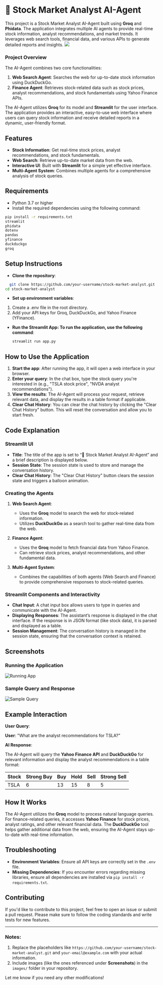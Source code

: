  # 💼 Stock Market Analyst AI-Agent
 
This project is a Stock Market Analyst AI-Agent built using **Groq** and **Phidata**. The application integrates multiple AI agents to provide real-time stock information, analyst recommendations, and market trends. It leverages web search tools, financial data, and various APIs to generate detailed reports and insights.
![]([https://files.oaiusercontent.com/file-EFZeSHE5qHidEVoFym5347?se=2024-12-31T12%3A09%3A54Z&sp=r&sv=2024-08-04&sr=b&rscc=max-age%3D604800%2C%20immutable%2C%20private&rscd=attachment%3B%20filename%3D5f354ac0-1d82-4e5c-baa1-3dfb4e8a9148.webp&sig=1yDumpNCzDWJwzg2osRG2Vtd60KZ0ETRxT/GVLDvbvM%3D](https://encrypted-tbn0.gstatic.com/images?q=tbn:ANd9GcRKrbqAXGet64nNfhpPjU6zDMB3CoXq89kHNCgqduH8atOGolYHhxPAuf1wyNCtiixKQRc&usqp=CAU))

### Project Overview
The AI-Agent combines two core functionalities:
1. **Web Search Agent**: Searches the web for up-to-date stock information using DuckDuckGo.
2. **Finance Agent**: Retrieves stock-related data such as stock prices, analyst recommendations, and stock fundamentals using Yahoo Finance APIs.

The AI-Agent utilizes **Groq** for its model and **Streamlit** for the user interface. The application provides an interactive, easy-to-use web interface where users can query stock information and receive detailed reports in a dynamic, user-friendly format.

## Features
- **Stock Information**: Get real-time stock prices, analyst recommendations, and stock fundamentals.
- **Web Search**: Retrieve up-to-date market data from the web.
- **Interactive UI**: Built with **Streamlit** for a simple yet effective interface.
- **Multi-Agent System**: Combines multiple agents for a comprehensive analysis of stock queries.

## Requirements
- Python 3.7 or higher
- Install the required dependencies using the following command:

```bash
pip install -r requirements.txt
streamlit
phidata
dotenv
pandas
yfinance
duckduckgo
groq
```

## Setup Instructions
- **Clone the repository**:
```bash
  git clone https://github.com/your-username/stock-market-analyst.git
cd stock-market-analyst
```
- **Set up environment variables**:
1. Create a .env file in the root directory.
2. Add your API keys for Groq, DuckDuckGo, and Yahoo Finance (YFinance).

- **Run the Streamlit App: To run the application, use the following command**:
  ```bash
  streamlit run app.py
  ```
## How to Use the Application

1. **Start the app**: After running the app, it will open a web interface in your browser.
2. **Enter your query**: In the chat box, type the stock query you're interested in (e.g., "TSLA stock price", "NVDA analyst recommendations").
3. **View the results**: The AI-Agent will process your request, retrieve relevant data, and display the results in a table format if applicable.
4. **Clear Chat History**: You can clear the chat history by clicking the "Clear Chat History" button. This will reset the conversation and allow you to start fresh.

## Code Explanation

### Streamlit UI

- **Title**: The title of the app is set to “💼 Stock Market Analyst AI-Agent” and a brief description is displayed below.
- **Session State**: The session state is used to store and manage the conversation history.
- **Clear Chat History**: The "Clear Chat History" button clears the session state and triggers a balloon animation.

### Creating the Agents

1. **Web Search Agent**:
   - Uses the **Groq** model to search the web for stock-related information.
   - Utilizes **DuckDuckGo** as a search tool to gather real-time data from the web.

2. **Finance Agent**:
   - Uses the **Groq** model to fetch financial data from Yahoo Finance.
   - Can retrieve stock prices, analyst recommendations, and other fundamental data.

3. **Multi-Agent System**:
   - Combines the capabilities of both agents (Web Search and Finance) to provide comprehensive responses to stock-related queries.

### Streamlit Components and Interactivity

- **Chat Input**: A chat input box allows users to type in queries and communicate with the AI-Agent.
- **Displaying Responses**: The assistant’s response is displayed in the chat interface. If the response is in JSON format (like stock data), it is parsed and displayed as a table.
- **Session Management**: The conversation history is managed in the session state, ensuring that the conversation context is retained.

  
## Screenshots

### Running the Application
![Running App](Capture.PNG)

### Sample Query and Response
![Sample Query](Capture2.PNG)


## Example Interaction

**User Query**:

**User**: "What are the analyst recommendations for TSLA?"

**AI Response**:

The AI-Agent will query the **Yahoo Finance API** and **DuckDuckGo** for relevant information and display the analyst recommendations in a table format:

| Stock | Strong Buy | Buy | Hold | Sell | Strong Sell |
|-------|------------|-----|------|------|-------------|
| TSLA  | 6          | 13  | 15   | 8    | 5           |

## How It Works

The AI-Agent utilizes the **Groq** model to process natural language queries. For finance-related queries, it accesses **Yahoo Finance** for stock prices, analyst ratings, and other relevant financial data. The **DuckDuckGo** tool helps gather additional data from the web, ensuring the AI-Agent stays up-to-date with real-time information.

## Troubleshooting

- **Environment Variables**: Ensure all API keys are correctly set in the `.env` file.
- **Missing Dependencies**: If you encounter errors regarding missing libraries, ensure all dependencies are installed via `pip install -r requirements.txt`.

## Contributing

If you'd like to contribute to this project, feel free to open an issue or submit a pull request. Please make sure to follow the coding standards and write tests for new features.

---

### Notes:
1. Replace the placeholders like `https://github.com/your-username/stock-market-analyst.git` and `your-email@example.com` with your actual information.
2. Include images (like the ones referenced under **Screenshots**) in the `images/` folder in your repository.

Let me know if you need any other modifications!
